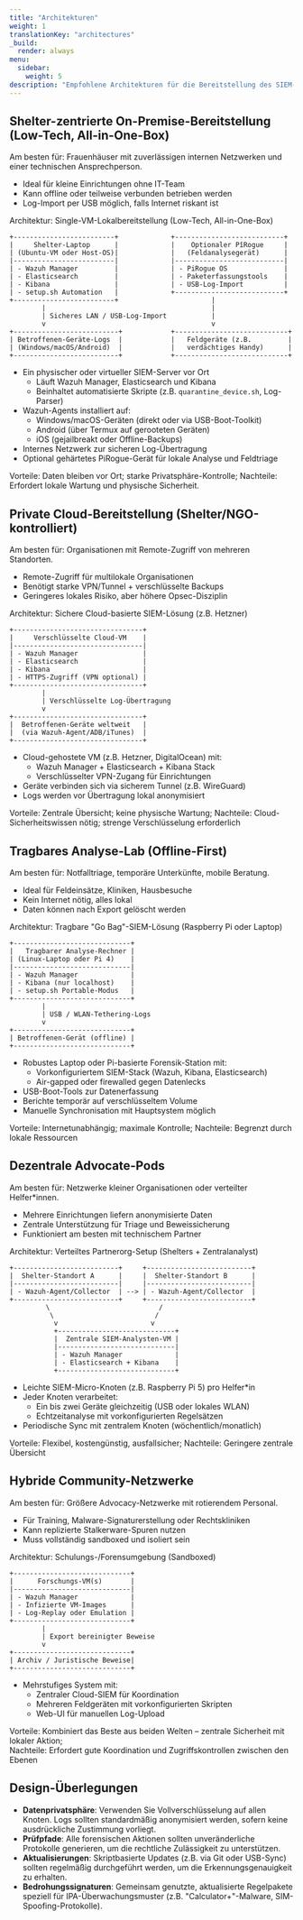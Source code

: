 ```yaml
---
title: "Architekturen"
weight: 1
translationKey: "architectures"
_build:
  render: always
menu:
  sidebar:
    weight: 5
description: "Empfohlene Architekturen für die Bereitstellung des SIEM-Stacks, basierend auf verschiedenen Organisationskontexten und Ressourcen. Alle sind für forensische Datensammlung, Bedrohungserkennung und Incident Response ausgelegt, unter Wahrung der Privatsphäre von Betroffenen und gesetzlicher Compliance. Jede kann an Shelter-Umgebungen, Advocacy-Netzwerke oder dezentrale Community-Bereitstellungen angepasst werden."
---
```


## Shelter-zentrierte On-Premise-Bereitstellung (Low-Tech, All-in-One-Box)

Am besten für: Frauenhäuser mit zuverlässigen internen Netzwerken und einer technischen Ansprechperson.

* Ideal für kleine Einrichtungen ohne IT-Team
* Kann offline oder teilweise verbunden betrieben werden
* Log-Import per USB möglich, falls Internet riskant ist

Architektur: Single-VM-Lokalbereitstellung (Low-Tech, All-in-One-Box)

```text
+-------------------------+             +---------------------------+
|     Shelter-Laptop      |             |    Optionaler PîRogue     |
| (Ubuntu-VM oder Host-OS)|             |   (Feldanalysegerät)      |
|-------------------------|             |---------------------------|
| - Wazuh Manager         |             | - PiRogue OS              |
| - Elasticsearch         |             | - Paketerfassungstools    |
| - Kibana                |             | - USB-Log-Import          |
| - setup.sh Automation   |             +---------------------------+
+-------------------------+                       |
        |                                         |
        | Sicheres LAN / USB-Log-Import           |
        v                                         v
+--------------------------+            +----------------------------+
| Betroffenen-Geräte-Logs  |            |   Feldgeräte (z.B.         |
| (Windows/macOS/Android)  |            |   verdächtiges Handy)      |
+--------------------------+            +----------------------------+
```

* Ein physischer oder virtueller SIEM-Server vor Ort
  * Läuft Wazuh Manager, Elasticsearch und Kibana
  * Beinhaltet automatisierte Skripte (z.B. `quarantine_device.sh`, Log-Parser)
* Wazuh-Agents installiert auf:
  * Windows/macOS-Geräten (direkt oder via USB-Boot-Toolkit)
  * Android (über Termux auf gerooteten Geräten)
  * iOS (gejailbreakt oder Offline-Backups)
* Internes Netzwerk zur sicheren Log-Übertragung
* Optional gehärtetes PiRogue-Gerät für lokale Analyse und Feldtriage

Vorteile: Daten bleiben vor Ort; starke Privatsphäre-Kontrolle; Nachteile: Erfordert lokale Wartung und physische Sicherheit.

## Private Cloud-Bereitstellung (Shelter/NGO-kontrolliert)

Am besten für: Organisationen mit Remote-Zugriff von mehreren Standorten.

* Remote-Zugriff für multilokale Organisationen
* Benötigt starke VPN/Tunnel + verschlüsselte Backups
* Geringeres lokales Risiko, aber höhere Opsec-Disziplin

Architektur: Sichere Cloud-basierte SIEM-Lösung (z.B. Hetzner)

```text
+--------------------------------+
|     Verschlüsselte Cloud-VM    |
|--------------------------------|
| - Wazuh Manager                |
| - Elasticsearch                |
| - Kibana                       |
| - HTTPS-Zugriff (VPN optional) |
+--------------------------------+
        |
        | Verschlüsselte Log-Übertragung
        v
+--------------------------------+
|  Betroffenen-Geräte weltweit   |
|  (via Wazuh-Agent/ADB/iTunes)  |
+--------------------------------+
```

* Cloud-gehostete VM (z.B. Hetzner, DigitalOcean) mit:
  * Wazuh Manager + Elasticsearch + Kibana Stack
  * Verschlüsselter VPN-Zugang für Einrichtungen
* Geräte verbinden sich via sicherem Tunnel (z.B. WireGuard)
* Logs werden vor Übertragung lokal anonymisiert

Vorteile: Zentrale Übersicht; keine physische Wartung; Nachteile: Cloud-Sicherheitswissen nötig; strenge Verschlüsselung erforderlich

## Tragbares Analyse-Lab (Offline-First)

Am besten für: Notfalltriage, temporäre Unterkünfte, mobile Beratung.

* Ideal für Feldeinsätze, Kliniken, Hausbesuche
* Kein Internet nötig, alles lokal
* Daten können nach Export gelöscht werden

Architektur: Tragbare "Go Bag"-SIEM-Lösung (Raspberry Pi oder Laptop)

```text
+-----------------------------+
|   Tragbarer Analyse-Rechner |
| (Linux-Laptop oder Pi 4)    |
|-----------------------------|
| - Wazuh Manager             |
| - Kibana (nur localhost)    |
| - setup.sh Portable-Modus   |
+-----------------------------+
        |
        | USB / WLAN-Tethering-Logs
        v
+-----------------------------+
| Betroffenen-Gerät (offline) |
+-----------------------------+
```

* Robustes Laptop oder Pi-basierte Forensik-Station mit:
  * Vorkonfiguriertem SIEM-Stack (Wazuh, Kibana, Elasticsearch)
  * Air-gapped oder firewalled gegen Datenlecks
* USB-Boot-Tools zur Datenerfassung
* Berichte temporär auf verschlüsseltem Volume
* Manuelle Synchronisation mit Hauptsystem möglich

Vorteile: Internetunabhängig; maximale Kontrolle; Nachteile: Begrenzt durch lokale Ressourcen

## Dezentrale Advocate-Pods

Am besten für: Netzwerke kleiner Organisationen oder verteilter Helfer*innen.

* Mehrere Einrichtungen liefern anonymisierte Daten
* Zentrale Unterstützung für Triage und Beweissicherung
* Funktioniert am besten mit technischem Partner

Architektur: Verteiltes Partnerorg-Setup (Shelters + Zentralanalyst)

```text
+--------------------------+     +--------------------------+
|  Shelter-Standort A      |     |  Shelter-Standort B      |
|--------------------------|     |--------------------------|
| - Wazuh-Agent/Collector  | --> | - Wazuh-Agent/Collector  |
+--------------------------+     +--------------------------+
         \                           /
          \                         /
           v                       v
           +-----------------------------+
           |  Zentrale SIEM-Analysten-VM |
           |-----------------------------|
           | - Wazuh Manager             |
           | - Elasticsearch + Kibana    |
           +-----------------------------+
```

* Leichte SIEM-Micro-Knoten (z.B. Raspberry Pi 5) pro Helfer*in
* Jeder Knoten verarbeitet:
  * Ein bis zwei Geräte gleichzeitig (USB oder lokales WLAN)
  * Echtzeitanalyse mit vorkonfigurierten Regelsätzen
* Periodische Sync mit zentralem Knoten (wöchentlich/monatlich)

Vorteile: Flexibel, kostengünstig, ausfallsicher; Nachteile: Geringere zentrale Übersicht

## Hybride Community-Netzwerke

Am besten für: Größere Advocacy-Netzwerke mit rotierendem Personal.

* Für Training, Malware-Signaturerstellung oder Rechtskliniken
* Kann replizierte Stalkerware-Spuren nutzen
* Muss vollständig sandboxed und isoliert sein

Architektur: Schulungs-/Forensumgebung (Sandboxed)

```text
+-----------------------------+
|      Forschungs-VM(s)       |
|-----------------------------|
| - Wazuh Manager             |
| - Infizierte VM-Images      |
| - Log-Replay oder Emulation |
+-----------------------------+
        |
        | Export bereinigter Beweise
        v
+-----------------------------+
| Archiv / Juristische Beweise|
+-----------------------------+
```

* Mehrstufiges System mit:
  * Zentraler Cloud-SIEM für Koordination
  * Mehreren Feldgeräten mit vorkonfigurierten Skripten
  * Web-UI für manuellen Log-Upload

Vorteile: Kombiniert das Beste aus beiden Welten – zentrale Sicherheit mit lokaler Aktion;  
Nachteile: Erfordert gute Koordination und Zugriffskontrollen zwischen den Ebenen

## Design-Überlegungen

* **Datenprivatsphäre**: Verwenden Sie Vollverschlüsselung auf allen Knoten. Logs sollten standardmäßig anonymisiert werden, sofern keine ausdrückliche Zustimmung vorliegt.
* **Prüfpfade**: Alle forensischen Aktionen sollten unveränderliche Protokolle generieren, um die rechtliche Zulässigkeit zu unterstützen.
* **Aktualisierungen**: Skriptbasierte Updates (z.B. via Git oder USB-Sync) sollten regelmäßig durchgeführt werden, um die Erkennungsgenauigkeit zu erhalten.
* **Bedrohungssignaturen**: Gemeinsam genutzte, aktualisierte Regelpakete speziell für IPA-Überwachungsmuster (z.B. "Calculator+"-Malware, SIM-Spoofing-Protokolle).

